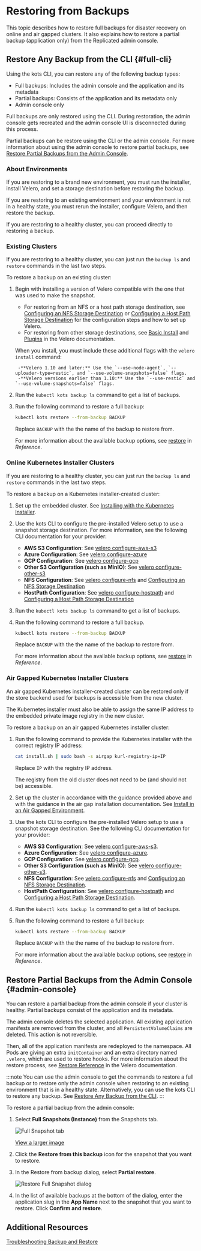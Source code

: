 # Restoring from Backups

This topic describes how to restore full backups for disaster recovery on online and air gapped clusters. It also explains how to restore a partial backup (application only) from the Replicated admin console.

## Restore Any Backup from the CLI {#full-cli}

Using the kots CLI, you can restore any of the following backup types:

- Full backups: Includes the admin console and the application and its metadata
- Partial backups: Consists of the application and its metadata only
- Admin console only

Full backups are only restored using the CLI. During restoration, the admin console gets recreated and the admin console UI is disconnected during this process.

Partial backups can be restore using the CLI or the admin console. For more information about using the admin console to restore partial backups, see [Restore Partial Backups from the Admin Console](#admin-console).

### About Environments

If you are restoring to a brand new environment, you must run the installer, install Velero, and set a storage destination before restoring the backup.

If you are restoring to an existing environment and your environment is not in a healthy state, you must rerun the installer, configure Velero, and then restore the backup.

If you are restoring to a healthy cluster, you can proceed directly to restoring a backup.

### Existing Clusters

If you are restoring to a healthy cluster, you can just run the `backup ls` and `restore` commands in the last two steps.

To restore a backup on an existing cluster:

1. Begin with installing a version of Velero compatible with the one that was used to make the snapshot.
    * For restoring from an NFS or a host path storage destination, see [Configuring an NFS Storage Destination](snapshots-configuring-nfs) or [Configuring a Host Path Storage Destination](snapshots-configuring-hostpath) for the configuration steps and how to set up Velero.
    * For restoring from other storage destinations, see [Basic Install](https://velero.io/docs/v1.9/basic-install/) and [Plugins](https://velero.io/plugins/) in the Velero documentation.

    When you install, you must include these additional flags with the `velero install` command:

        -**Velero 1.10 and later:** Use the `--use-node-agent`, `--uploader-type=restic`, and `--use-volume-snapshots=false` flags.
        -**Velero versions earlier than 1.10:** Use the `--use-restic` and `--use-volume-snapshots=false` flags. 

1. Run the `kubectl kots backup ls` command to get a list of backups.

1. Run the following command to restore a full backup: 

    ```bash
    kubectl kots restore --from-backup BACKUP
    ```
    Replace `BACKUP` with the the name of the backup to restore from.
    
    For more information about the available backup options, see [restore](../reference/kots-cli-restore-index/) in _Reference_.

### Online Kubernetes Installer Clusters

If you are restoring to a healthy cluster, you can just run the `backup ls` and `restore` commands in the last two steps.

To restore a backup on a Kubernetes installer-created cluster:

1. Set up the embedded cluster. See [Installing with the Kubernetes Installer](installing-embedded-cluster).
1. Use the kots CLI to configure the pre-installed Velero setup to use a snapshot storage destination.
    For more information, see the following CLI documentation for your provider:
    * **AWS S3 Configuration**: See [velero configure-aws-s3](../reference/kots-cli-velero-configure-aws-s3/)
    * **Azure Configuration**: See [velero configure-azure](../reference/kots-cli-velero-configure-azure/)
    * **GCP Configuration**: See [velero configure-gcp](../reference/kots-cli-velero-configure-gcp/)
    * **Other S3 Configuration (such as MinIO)**: See [velero configure-other-s3](../reference/kots-cli-velero-configure-other-s3/)
    * **NFS Configuration**: See [velero configure-nfs](../reference/kots-cli-velero-configure-nfs/) and [Configuring an NFS Storage Destination](snapshots-configuring-nfs)
    * **HostPath Configuration**: See [velero configure-hostpath](../reference/kots-cli-velero-configure-hostpath/) and [Configuring a Host Path Storage Destination](snapshots-configuring-hostpath)

1. Run the `kubectl kots backup ls` command to get a list of backups.

1. Run the following command to restore a full backup. 

    ```bash
    kubectl kots restore --from-backup BACKUP
    ```
    Replace `BACKUP` with the the name of the backup to restore from.
    
    For more information about the available backup options, see [restore](../reference/kots-cli-restore-index/) in _Reference_.

### Air Gapped Kubernetes Installer Clusters

An air gapped Kubernetes installer-created cluster can be restored only if the store backend used for backups is accessible from the new cluster.

The Kubernetes installer must also be able to assign the same IP address to the embedded private image registry in the new cluster.

To restore a backup on an air gapped Kubernetes installer cluster:

1. Run the following command to provide the Kubernetes installer with the correct registry IP address:

    ```bash
    cat install.sh | sudo bash -s airgap kurl-registry-ip=IP
    ```

    Replace `IP` with the registry IP address.

    The registry from the old cluster does not need to be (and should not be) accessible.

1. Set up the cluster in accordance with the guidance provided above and with the guidance in the air gap installation documentation. See [Install in an Air Gapped Environment](installing-embedded-cluster#air-gap).
1. Use the kots CLI to configure the pre-installed Velero setup to use a snapshot storage destination.
    See the following CLI documentation for your provider:
    * **AWS S3 Configuration**: See [velero configure-aws-s3](../reference/kots-cli-velero-configure-aws-s3/).
    * **Azure Configuration**: See [velero configure-azure](../reference/kots-cli-velero-configure-azure/).
    * **GCP Configuration**: See [velero configure-gcp](../reference/kots-cli-velero-configure-gcp/).
    * **Other S3 Configuration (such as MinIO)**: See [velero configure-other-s3](../reference/kots-cli-velero-configure-other-s3/).
    * **NFS Configuration**: See [velero configure-nfs](../reference/kots-cli-velero-configure-nfs/) and [Configuring an NFS Storage Destination](snapshots-configuring-nfs).
    * **HostPath Configuration**: See [velero configure-hostpath](../reference/kots-cli-velero-configure-hostpath/) and [Configuring a Host Path Storage Destination](snapshots-configuring-hostpath).

1. Run the `kubectl kots backup ls` command to get a list of backups.

1. Run the following command to restore a full backup: 

    ```bash
    kubectl kots restore --from-backup BACKUP
    ```
    Replace `BACKUP` with the the name of the backup to restore from.
    
    For more information about the available backup options, see [restore](../reference/kots-cli-restore-index/) in _Reference_.

## Restore Partial Backups from the Admin Console {#admin-console}

You can restore a partial backup from the admin console if your cluster is healthy. Partial backups consist of the application and its metadata.

 The admin console deletes the selected application. All existing application manifests are removed from the cluster, and all `PersistentVolumeClaims` are deleted. This action is not reversible.

  Then, all of the application manifests are redeployed to the namespace. All Pods are giving an extra `initContainer` and an extra directory named `.velero`, which are used to restore hooks. For more information about the restore process, see [Restore Reference](https://velero.io/docs/v1.9/restore-reference/) in the Velero documentation.

:::note
You can use the admin console to get the commands to restore a full backup or to restore only the admin console when restoring to an existing environment that is in a healthy state. Alternatively, you can use the kots CLI to restore any backup. See [Restore Any Backup from the CLI](#full-cli).
:::

To restore a partial backup from the admin console:

1. Select **Full Snapshots (Instance)** from the Snapshots tab.

    ![Full Snapshot tab](/images/full-snapshot-tab.png)

    [View a larger image](/images/full-snapshot-tab.png)

1. Click the **Restore from this backup** icon for the snapshot that you want to restore.

1. In the Restore from backup dialog, select **Partial restore**.

    ![Restore Full Snapshot dialog](/images/restore-backup-dialog.png)

1. In the list of available backups at the bottom of the dialog, enter the application slug in the **App Name** next to the snapshot that you want to restore. Click **Confirm and restore**.

## Additional Resources

[Troubleshooting Backup and Restore](snapshots-troubleshooting-backup-restore)